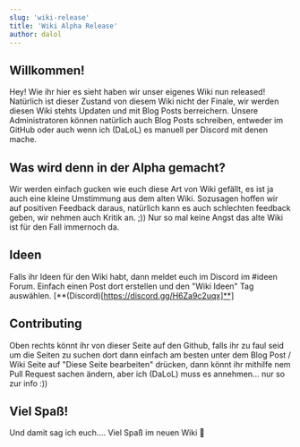 ```yaml
---
slug: 'wiki-release'
title: 'Wiki Alpha Release'
author: dalol
---
```


## Willkommen!

Hey! Wie ihr hier es sieht haben wir unser eigenes Wiki nun released! Natürlich ist dieser Zustand von diesem Wiki nicht der Finale, wir werden diesen Wiki stehts Updaten und mit Blog Posts berreichern. Unsere Administratoren können natürlich auch Blog Posts schreiben, entweder im GitHub oder auch wenn ich (DaLoL) es manuell per Discord mit denen mache.

## Was wird denn in der Alpha gemacht?

Wir werden einfach gucken wie euch diese Art von Wiki gefällt, es ist ja auch eine kleine Umstimmung aus dem alten Wiki. Sozusagen hoffen wir auf positiven Feedback daraus, natürlich kann es auch schlechten feedback geben, wir nehmen auch Kritik an. ;)) Nur so mal keine Angst das alte Wiki ist für den Fall immernoch da.

## Ideen

Falls ihr Ideen für den Wiki habt, dann meldet euch im Discord im #ideen Forum. Einfach einen Post dort erstellen und den "Wiki Ideen" Tag auswählen. [**(Discord)[https://discord.gg/H6Za9c2uqx]**]

## Contributing

Oben rechts könnt ihr von dieser Seite auf den Github, falls ihr zu faul seid um die Seiten zu suchen dort dann einfach am besten unter dem Blog Post / Wiki Seite auf "Diese Seite bearbeiten" drücken, dann könnt ihr mithilfe nem Pull Request sachen ändern, aber ich (DaLoL) muss es annehmen... nur so zur info :))

## Viel Spaß!

Und damit sag ich euch.... Viel Spaß im neuen Wiki 🎉